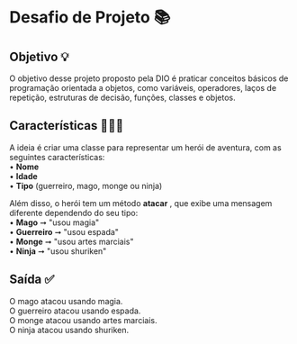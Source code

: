 # Desafio de Projeto 📚

## Objetivo 💡
O objetivo desse projeto proposto pela DIO é praticar conceitos básicos de programação orientada a objetos, como variáveis, operadores, laços de repetição, estruturas de decisão, funções, classes e objetos.

## Características 👩🏻‍💻
A ideia é criar uma classe para representar um herói de aventura, com as seguintes características:  
• **Nome**      
• **Idade**    
• **Tipo** (guerreiro, mago, monge ou ninja)    

  Além disso, o herói tem um método **atacar** , que exibe uma mensagem diferente dependendo do seu tipo:  
  • **Mago** ➞ "usou magia"  
  • **Guerreiro** ➞ "usou espada"  
  • **Monge** ➞ "usou artes marciais"  
  • **Ninja** ➞ "usou shuriken"  

  ## Saída ✅
  O mago atacou usando magia.  
  O guerreiro atacou usando espada.  
  O monge atacou usando artes marciais.  
  O ninja atacou usando shuriken.
